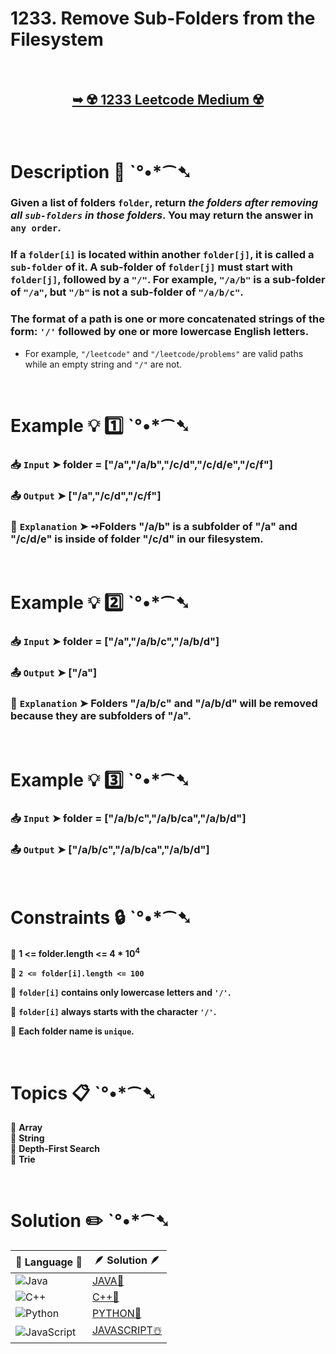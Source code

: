 # 1233. Remove Sub-Folders from the Filesystem

</br>

<h2 align="center"> 

<a href="https://leetcode.com/problems/remove-sub-folders-from-the-filesystem/description/?envType=daily-question&envId=2024-10-25"><strong>➥ ☢️ 1233 Leetcode Medium ☢️ </strong></a>
</h2>

</br>

# Description 📜 ˋ°•*⁀➷

### Given a list of folders `folder`, return *the folders after removing all `sub-folders` in those folders*. You may return the answer in `any order`.

### If a `folder[i]` is located within another `folder[j]`, it is called a `sub-folder` of it. A sub-folder of `folder[j]` must start with `folder[j]`, followed by a `"/"`. For example, `"/a/b"` is a sub-folder of `"/a"`, but `"/b"` is not a sub-folder of `"/a/b/c"`.

### The format of a path is one or more concatenated strings of the form: `'/'` followed by one or more lowercase English letters.

- For example, `"/leetcode"` and `"/leetcode/problems"` are valid paths while an empty string and `"/"` are not.

</br>

# Example 💡 1️⃣ ˋ°•*⁀➷

  ### 📥 `Input`  ➤ folder = ["/a","/a/b","/c/d","/c/d/e","/c/f"]

  ### 📤 `Output`  ➤ ["/a","/c/d","/c/f"]

  ### 🔦 `Explanation`  ➤ ➺Folders "/a/b" is a subfolder of "/a" and "/c/d/e" is inside of folder "/c/d" in our filesystem.

</br>

# Example 💡 2️⃣ ˋ°•*⁀➷

  ### 📥 `Input` ➤ folder = ["/a","/a/b/c","/a/b/d"]

  ### 📤 `Output`  ➤ ["/a"]

  ### 🔦 `Explanation` ➤  Folders "/a/b/c" and "/a/b/d" will be removed because they are subfolders of "/a".

</br>

# Example 💡 3️⃣ ˋ°•*⁀➷

  ### 📥 `Input` ➤ folder = ["/a/b/c","/a/b/ca","/a/b/d"]

  ### 📤 `Output`  ➤ ["/a/b/c","/a/b/ca","/a/b/d"]

</br>

# Constraints 🔒 ˋ°•*⁀➷

🔹 **1 <= folder.length <= 4 * 10<sup>4</sup>** </br>

🔹 **`2 <= folder[i].length <= 100`** </br>

🔹 **`folder[i]` contains only lowercase letters and `'/'`.** </br>

🔹 **`folder[i]` always starts with the character `'/'`.** </br>

🔹 **Each folder name is `unique`.** </br>

</br>

# Topics 📋 ˋ°•*⁀➷

🔸 **Array**  </br>
🔸 **String**  </br>
🔸 **Depth-First Search**  </br>
🔸 **Trie**  </br>

</br>

# Solution ✏️ ˋ°•*⁀➷

| 📒 Language 📒  | 🪶 Solution 🪶 |
| ------------- | ------------- |
|  ![Java](https://img.shields.io/badge/java-%23ED8B00.svg?style=for-the-badge&logo=openjdk&logoColor=white)  | [JAVA🍁](https://github.com/Prakhar-002/LEETCODE/blob/main/%F0%9F%93%9C%20Daily%20Challange%20%F0%9F%92%A1/10%20October%20%F0%9F%AA%94%202024/25%20-%2010%20-%202024%20---%201233.%20Remove%20Sub-Folders%20from%20the%20Filesystem%20%E2%98%83%EF%B8%8F%20%F0%9F%8D%81%20%F0%9F%8D%B0%20%F0%9F%8E%B2/%F0%9F%8D%81JAVA%20-%201233.%20Remove%20Sub-Folders%20from%20the%20Filesystem.java) |
|  ![C++](https://img.shields.io/badge/c++-%2300599C.svg?style=for-the-badge&logo=c%2B%2B&logoColor=white)  | [C++🎲](https://github.com/Prakhar-002/LEETCODE/blob/main/%F0%9F%93%9C%20Daily%20Challange%20%F0%9F%92%A1/10%20October%20%F0%9F%AA%94%202024/25%20-%2010%20-%202024%20---%201233.%20Remove%20Sub-Folders%20from%20the%20Filesystem%20%E2%98%83%EF%B8%8F%20%F0%9F%8D%81%20%F0%9F%8D%B0%20%F0%9F%8E%B2/%F0%9F%8E%B2CPP%20-%201233.%20Remove%20Sub-Folders%20from%20the%20Filesystem.cpp)  |
|  ![Python](https://img.shields.io/badge/python-3670A0?style=for-the-badge&logo=python&logoColor=ffdd54)    | [PYTHON🍰](https://github.com/Prakhar-002/LEETCODE/blob/main/%F0%9F%93%9C%20Daily%20Challange%20%F0%9F%92%A1/10%20October%20%F0%9F%AA%94%202024/25%20-%2010%20-%202024%20---%201233.%20Remove%20Sub-Folders%20from%20the%20Filesystem%20%E2%98%83%EF%B8%8F%20%F0%9F%8D%81%20%F0%9F%8D%B0%20%F0%9F%8E%B2/%F0%9F%8D%B0PYTHON%20-%201233.%20Remove%20Sub-Folders%20from%20the%20Filesystem.py) |
| ![JavaScript](https://img.shields.io/badge/javascript-%23323330.svg?style=for-the-badge&logo=javascript&logoColor=%23F7DF1E)   | [JAVASCRIPT☃️](https://github.com/Prakhar-002/LEETCODE/blob/main/%F0%9F%93%9C%20Daily%20Challange%20%F0%9F%92%A1/10%20October%20%F0%9F%AA%94%202024/25%20-%2010%20-%202024%20---%201233.%20Remove%20Sub-Folders%20from%20the%20Filesystem%20%E2%98%83%EF%B8%8F%20%F0%9F%8D%81%20%F0%9F%8D%B0%20%F0%9F%8E%B2/%E2%98%83%EF%B8%8FJAVASCRIPT%20-%201233.%20Remove%20Sub-Folders%20from%20the%20Filesystem.js) |
